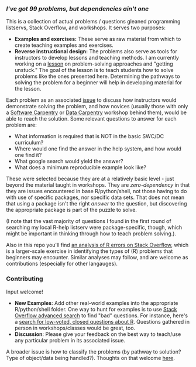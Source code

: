 ### *I've got 99 problems, but dependencies ain't one*

This is a collection of actual problems / questions gleaned programming listservs, Stack Overflow, and workshops. It serves two purposes:

-   **Examples and exercises:**  These serve as raw material from which to create teaching examples and exercises.
-   **Reverse instructional design:** The problems also serve as tools for instructors to develop lessons and teaching methods.  I am currently working on a [lesson](https://github.com/noamross/getting-unstuck-R) on problem-solving approaches and "getting unstuck."  The goal of the lesson is to teach students how to solve problems
like the ones presented here.  Determining the pathways to solving the problem for a beginner will help in developing material for the lesson.

Each problem as an associated [issue](https://github.com/noamross/zero-dependency-problems/issues) to discuss how instructors would demonstrate solving the problem, and how novices (usually those with only a [Software Carpentry](http://software-carpentry.org/) or [Data Carpentry](http://datacarpentry.org/) workshop behind them), would be able to reach the solution.  Some relevant questions to answer for each problem are:

-  What information is required that is NOT in the basic SWC/DC curriculum?
-  Where would one find the answer in the help system, and how would one find it?
-  What google search would yield the answer?
-  What does a minimum reproducible example look like?

These were selected because they are at a relatively basic level - just beyond the material taught in workshops.  They are *zero-dependency* in that they are issues encountered in base R/python/shell, not those having to do with use of specific packages, nor specific data sets. That does not mean that using a package isn't the right *answer* to the question, but discovering the appropriate package is part of the puzzle to solve.

(I note that the vast majority of questions I found in the first round of searching my local R-help listserv were package-specific, though, which might be important in thinking through how to teach problem solving.).

Also in this repo you'll find [an analysis of R errors on Stack Overflow](https://github.com/noamross/zero-dependency-problems/blob/master/misc/stack-overflow-common-r-errors.md), which is a larger-scale exercise in identifying the types of (R) problems that beginners may encounter. Similar analyses may follow, and are welcome as contributions (especially for other langauges).

### Contributing

Input welcome!

-   **New Examples**:  Add other real-world examples into the appropriate R/python/shell folder. One way to hunt for examples is to use [Stack Overflow advanced search](http://stackoverflow.com/help/searching) to find "bad" questions.  For instance, here's a 
[search for low-voted, closed questions about R](http://stackoverflow.com/search?q=%5Br%5D+score%3A..0+closed%3Ayes). Questions gathered in person in workshops/classes would be great, too. 
-   **Discussion**:  Please give your feedback on the best way to teach/use any particular problem in its associated issue.

A broader issue is how to classify the problems (by pathway to solution? Type of object/data being handled?).  Thoughts on that welcome [here](https://github.com/noamross/zero-dependency-problems/issues/3).


